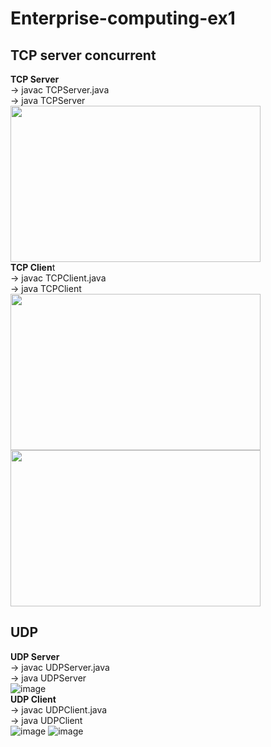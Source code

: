 # Enterprise-computing-ex1
## TCP server concurrent
**TCP Server**<br>
-> javac TCPServer.java<br>
-> java TCPServer<br>
<img src="https://user-images.githubusercontent.com/113962354/216286724-201de368-cc42-41a8-86cb-2e83ffe7a2a6.png" width="400px" height="250px"><br>
**TCP Clien**t<br>
-> javac TCPClient.java<br>
-> java TCPClient<br>
<img src="https://user-images.githubusercontent.com/113962354/216287006-e8c3817b-a541-4596-a42e-50ea14e383d9.png" width="400px" height="250px">
<img src="https://user-images.githubusercontent.com/113962354/216287201-27807719-043e-4122-955c-bde84492b076.png" width="400px" height="250px">
## UDP
**UDP Server**<br>
-> javac UDPServer.java<br>
-> java UDPServer<br>
![image](https://user-images.githubusercontent.com/113962354/216292201-e154aaaa-e28d-4deb-8ddd-7574e65566d8.png)<br>
**UDP Client**<br>
-> javac UDPClient.java<br>
-> java UDPClient<br>
![image](https://user-images.githubusercontent.com/113962354/216292513-533ab5a3-5f54-4fb1-a326-476585f02878.png)
![image](https://user-images.githubusercontent.com/113962354/216292566-1b1c84e9-3007-41bc-81be-d2d6ff525332.png)
